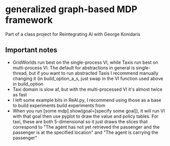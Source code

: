 # generalized graph-based MDP framework
Part of a class project for Reintegrating AI with George Konidaris

## Important notes

 - GridWorlds run best on the single-process VI, while Taxis run best on multi-process VI. The default for abstractions in general is single-thread, but if you want to run abstracted Taxis I recommend manually changing it (in build_option_a_s, just swap in the VI function used above in build_option
 - Taxi domain is slow af, but with the multi-processed VI it's almost twice as fast
 - I left some example bits in ReAI.py, I recommend using those as a base to build experiments build experiments from
 - When you run [some mdp].show(goal=[specify some goal]), it will run VI with that goal then use pyplot to draw the value and policy tables. For taxi, these are both 5-dimensional so it just draws the slices that correspond to "The agent has not yet retrieved the passenger and the passenger is at the specified location" and "The agent is carrying the passenger"
